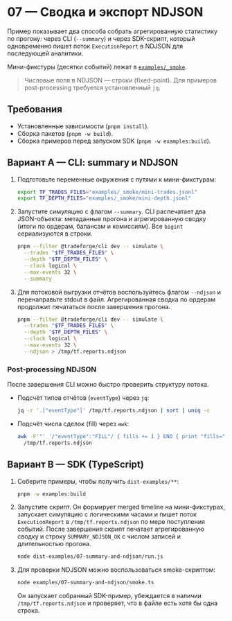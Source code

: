 # 07 — Сводка и экспорт NDJSON

Пример показывает два способа собрать агрегированную статистику по прогону:
через CLI (`--summary`) и через SDK-скрипт, который одновременно пишет поток
`ExecutionReport` в NDJSON для последующей аналитики.

Мини-фикстуры (десятки событий) лежат в [`examples/_smoke`](../_smoke/).

> Числовые поля в NDJSON — строки (fixed-point). Для примеров post-processing требуется установленный `jq`.

## Требования

- Установленные зависимости (`pnpm install`).
- Сборка пакетов (`pnpm -w build`).
- Сборка примеров перед запуском SDK (`pnpm -w examples:build`).

## Вариант A — CLI: summary и NDJSON

1. Подготовьте переменные окружения с путями к мини-фикстурам:

   ```bash
   export TF_TRADES_FILES="examples/_smoke/mini-trades.jsonl"
   export TF_DEPTH_FILES="examples/_smoke/mini-depth.jsonl"
   ```

2. Запустите симуляцию с флагом `--summary`. CLI распечатает два JSON-объекта:
   метаданные прогона и агрегированную сводку (итоги по ордерам, балансам и
   комиссиям). Все `bigint` сериализуются в строки.

   ```bash
   pnpm --filter @tradeforge/cli dev -- simulate \
     --trades "$TF_TRADES_FILES" \
     --depth "$TF_DEPTH_FILES" \
     --clock logical \
     --max-events 32 \
     --summary
   ```

3. Для потоковой выгрузки отчётов воспользуйтесь флагом `--ndjson` и
   перенаправьте stdout в файл. Агрегированная сводка по ордерам продолжит
   печататься после завершения прогона.

   ```bash
   pnpm --filter @tradeforge/cli dev -- simulate \
     --trades "$TF_TRADES_FILES" \
     --depth "$TF_DEPTH_FILES" \
     --clock logical \
     --max-events 32 \
     --ndjson > /tmp/tf.reports.ndjson
   ```

### Post-processing NDJSON

После завершения CLI можно быстро проверить структуру потока.

- Подсчёт типов отчётов (`eventType`) через `jq`:

  ```bash
  jq -r '.["eventType"]' /tmp/tf.reports.ndjson | sort | uniq -c
  ```

- Подсчёт числа сделок (fill) через `awk`:

  ```bash
  awk -F'"' '/"eventType":"FILL"/ { fills += 1 } END { print "fills=" fills }' \
    /tmp/tf.reports.ndjson
  ```

## Вариант B — SDK (TypeScript)

1. Соберите примеры, чтобы получить `dist-examples/**`:

   ```bash
   pnpm -w examples:build
   ```

2. Запустите скрипт. Он формирует merged timeline на мини-фикстурах, запускает
   симуляцию с логическими часами и пишет поток `ExecutionReport` в
   `/tmp/tf.reports.ndjson` по мере поступления событий. После завершения
   скрипт печатает агрегированную сводку и строку `SUMMARY_NDJSON_OK` с числом
   записей и длительностью прогона.

   ```bash
   node dist-examples/07-summary-and-ndjson/run.js
   ```

3. Для проверки NDJSON можно воспользоваться smoke-скриптом:

   ```bash
   node examples/07-summary-and-ndjson/smoke.ts
   ```

   Он запускает собранный SDK-пример, убеждается в наличии `/tmp/tf.reports.ndjson`
   и проверяет, что в файле есть хотя бы одна строка.
